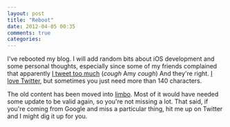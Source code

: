 ```yaml
---
layout: post
title: "Reboot"
date: 2012-04-05 00:35
comments: true
categories: 
---
```


I've rebooted my blog. I will add random bits about iOS development and some personal thoughts, especially since some of my friends complained that apparently [I tweet too much](http://twitter.com/amyhoy/status/185733715874422784) (*cough* Amy *cough*)
And they're right. [I love Twitter](http://favstar.fm/users/steipete), but sometimes you just need more than 140 characters.

The old content has been moved into [limbo](http://inception-explained.com/). Most of it would have needed some update to be valid again, so you're not missing a lot. That said, if you're coming from Google and miss a particular thing, hit me up on Twitter and I might dig it up for you.
